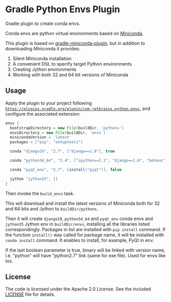 Gradle Python Envs Plugin
========================

Gradle plugin to create conda envs.

Conda envs are python virtual environments based on [Miniconda](http://conda.pydata.org/miniconda.html).

This plugin is based on [gradle-miniconda-plugin](https://github.com/palantir/gradle-miniconda-plugin),
but in addition to downloading Miniconda it provides:

1. Silent Miniconda installation
2. A convenient DSL to specify target Python environments 
3. Creating Jython environments
4. Working with both 32 and 64 bit versions of Miniconda

Usage
-----
                                                
Apply the plugin to your project following
[`https://plugins.gradle.org/plugin/com.jetbrains.python.envs`](https://plugins.gradle.org/plugin/com.jetbrains.python.envs),
and configure the associated extension:

```gradle
envs {
  bootstrapDirectory = new File(buildDir, 'pythons')
  envsDirectory = new File(buildDir, 'envs')
  minicondaVersion = 'latest'
  packages = ["pip", "setuptools"]

  conda "django19", "2.7", ["django==1.9"], true

  conda "python34_64", "3.4", ["ipython==2.1", "django==1.6", "behave", "jinja2", "tox==2.0"], true

  conda "pyqt_env", "2.7", [install("pyqt")], false

  jython "jython25", []
}
```

Then invoke the `build_envs` task. 

This will download and install the latest versions of Miniconda both for 32 and 64 bits and Jython to 
`buildDir/pythons`.

Then it will create `django19`, `python34_64` and `pyqt_env` conda envs and `jython25` Jython env in `buildDir/envs`,
installing all the libraries listed correspondingly. Packages in list are installed with `pip install` command.
If the function `install()` was called for package name, it will be installed with `conda install` command.
It enables to install, for example, PyQt in env.

If the last boolean parameter is true, binary will be linked with version name, i.e. "python" will have "python2.7"
link (same for exe file). Used for envs like tox.


License
-------

The code is licensed under the Apache 2.0 License. See the included
[LICENSE](LICENSE) file for details.

